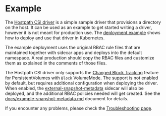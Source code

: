 # Example

The [Hostpath CSI driver](https://github.com/kubernetes-csi/csi-driver-host-path) is a simple sample driver that provisions a directory on the host. It can be used as an example to get started writing a driver, however it is not meant for production use.
The [deployment example](https://github.com/kubernetes-csi/csi-driver-host-path#deployment) shows how to deploy and use that driver in Kubernetes.

The example deployment uses the original RBAC rule files that are maintained together with sidecar apps and deploys into the default namespace. A real production should copy the RBAC files and customize them as explained in the comments of those files.

The Hostpath CSI driver only supports the [Changed Block Tracking](./changed-block-tracking.md) feature for
PersistentVolumes with `Block` VolumeMode.
The support is not enabled by default, but requires additional configuration when deploying the driver.
When enabled, the
[external-snapshot-metadata](./external-snapshot-metadata.md)
sidecar will also be deployed, and the additional RBAC policies needed will get created.
See the [docs/example-snapshot-metadata.md](https://github.com/kubernetes-csi/csi-driver-host-path/blob/master/docs/example-snapshot-metadata.md)
document for details.

If you encounter any problems, please check the [Troubleshooting page](troubleshooting.html).
